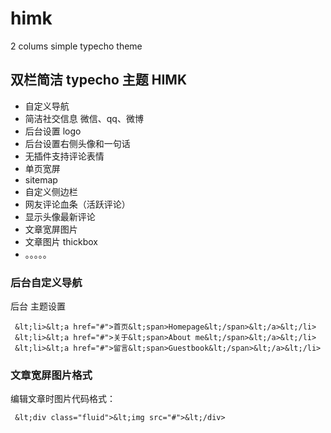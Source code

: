 # himk
2 colums simple typecho theme

## 双栏简洁 typecho 主题 HIMK
- 自定义导航
- 简洁社交信息 微信、qq、微博
- 后台设置 logo
- 后台设置右侧头像和一句话
- 无插件支持评论表情
- 单页宽屏
- sitemap
- 自定义侧边栏
- 网友评论血条（活跃评论）
- 显示头像最新评论
- 文章宽屏图片
- 文章图片 thickbox
- 。。。。。

### 后台自定义导航

后台 主题设置

     &lt;li>&lt;a href="#">首页&lt;span>Homepage&lt;/span>&lt;/a>&lt;/li>
     &lt;li>&lt;a href="#">关于&lt;span>About me&lt;/span>&lt;/a>&lt;/li>
     &lt;li>&lt;a href="#">留言&lt;span>Guestbook&lt;/span>&lt;/a>&lt;/li>

### 文章宽屏图片格式

编辑文章时图片代码格式：

     &lt;div class="fluid">&lt;img src="#">&lt;/div>

